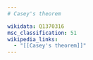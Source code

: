 ```yaml
---
# Casey's theorem

wikidata: Q1370316
msc_classification: 51
wikipedia_links:
  - "[[Casey's theorem]]"
---
```

